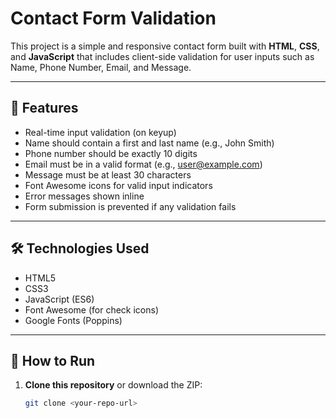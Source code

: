 # Contact Form Validation

This project is a simple and responsive contact form built with **HTML**, **CSS**, and **JavaScript** that includes client-side validation for user inputs such as Name, Phone Number, Email, and Message.

---

## 📌 Features

- Real-time input validation (on keyup)
- Name should contain a first and last name (e.g., John Smith)
- Phone number should be exactly 10 digits
- Email must be in a valid format (e.g., user@example.com)
- Message must be at least 30 characters
- Font Awesome icons for valid input indicators
- Error messages shown inline
- Form submission is prevented if any validation fails

---

## 🛠 Technologies Used

- HTML5
- CSS3
- JavaScript (ES6)
- Font Awesome (for check icons)
- Google Fonts (Poppins)

---

## 🚀 How to Run

1. **Clone this repository** or download the ZIP:
   ```bash
   git clone <your-repo-url>
